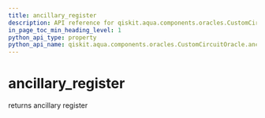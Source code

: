 ```yaml
---
title: ancillary_register
description: API reference for qiskit.aqua.components.oracles.CustomCircuitOracle.ancillary_register
in_page_toc_min_heading_level: 1
python_api_type: property
python_api_name: qiskit.aqua.components.oracles.CustomCircuitOracle.ancillary_register
---
```


# ancillary\_register

returns ancillary register

